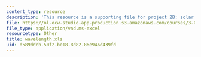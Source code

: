 ```yaml
---
content_type: resource
description: 'This resource is a supporting file for project 2B: solar cell performance.'
file: https://ol-ocw-studio-app-production.s3.amazonaws.com/courses/3-003-principles-of-engineering-practice-spring-2010/d589ddcb50f2be188d8286e946d439fd_wavelength.xls
file_type: application/vnd.ms-excel
resourcetype: Other
title: wavelength.xls
uid: d589ddcb-50f2-be18-8d82-86e946d439fd
---
```

